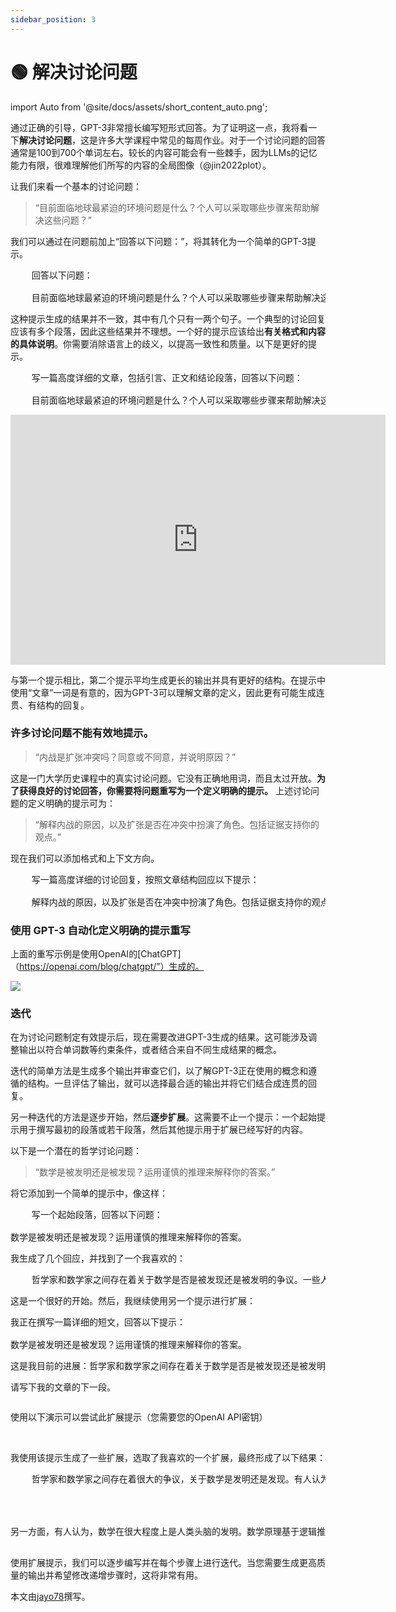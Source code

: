 ```yaml
---
sidebar_position: 3
---
```


# 🟢 解决讨论问题

import Auto from '@site/docs/assets/short_content_auto.png';

通过正确的引导，GPT-3非常擅长编写短形式回答。为了证明这一点，我将看一下**解决讨论问题**，这是许多大学课程中常见的每周作业。对于一个讨论问题的回答通常是100到700个单词左右。较长的内容可能会有一些棘手，因为LLMs的记忆能力有限，很难理解他们所写的内容的全局图像（@jin2022plot）。

让我们来看一个基本的讨论问题：

> “目前面临地球最紧迫的环境问题是什么？个人可以采取哪些步骤来帮助解决这些问题？”

我们可以通过在问题前加上<span className="yellow-highlight">“回答以下问题：”</span>，将其转化为一个简单的GPT-3提示。

<pre>
    <span className="yellow-highlight">回答以下问题：</span><br/>
    目前面临地球最紧迫的环境问题是什么？个人可以采取哪些步骤来帮助解决这些问题？
</pre>

这种提示生成的结果并不一致，其中有几个只有一两个句子。一个典型的讨论回复应该有多个段落，因此这些结果并不理想。一个好的提示应该给出**有关格式和内容的具体说明**。你需要消除语言上的歧义，以提高一致性和质量。以下是更好的提示。

<pre>
    <span className="yellow-highlight">写一篇高度详细的文章，包括引言、正文和结论段落，回答以下问题：</span><br/>
    目前面临地球最紧迫的环境问题是什么？个人可以采取哪些步骤来帮助解决这些问题？
</pre>

<iframe src="https://player.vimeo.com/video/778327269?h=77d739ae72&amp;badge=0&amp;autopause=0&amp;player_id=0&amp;app_id=58479" width="600" height="400" frameborder="0" allow="autoplay; fullscreen; picture-in-picture" allowfullscreen title="example"></iframe>

与第一个提示相比，第二个提示平均生成更长的输出并具有更好的结构。在提示中使用“文章”一词是有意的，因为GPT-3可以理解文章的定义，因此更有可能生成连贯、有结构的回复。

### 许多讨论问题不能有效地提示。

>“内战是扩张冲突吗？同意或不同意，并说明原因？”

这是一门大学历史课程中的真实讨论问题。它没有正确地用词，而且太过开放。**为了获得良好的讨论回答，你需要将问题重写为一个定义明确的提示。** 上述讨论问题的定义明确的提示可为：

>“解释内战的原因，以及扩张是否在冲突中扮演了角色。包括证据支持你的观点。”

现在我们可以添加格式和上下文方向。

<pre>
    <span className="yellow-highlight">写一篇高度详细的讨论回复，按照文章结构回应以下提示：</span><br/>
    解释内战的原因，以及扩张是否在冲突中扮演了角色。包括证据支持你的观点。
</pre>

### 使用 GPT-3 自动化定义明确的提示重写

上面的重写示例是使用OpenAI的[ChatGPT]（https://openai.com/blog/chatgpt/”）生成的。

<div style={{textAlign: 'left'}}>
  <img src={Auto} style={{width: "500px"}} />
</div>

### 迭代

在为讨论问题制定有效提示后，现在需要改进GPT-3生成的结果。这可能涉及调整输出以符合单词数等约束条件，或者结合来自不同生成结果的概念。 

迭代的简单方法是生成多个输出并审查它们，以了解GPT-3正在使用的概念和遵循的结构。一旦评估了输出，就可以选择最合适的输出并将它们结合成连贯的回复。

另一种迭代的方法是逐步开始，然后**逐步扩展**。这需要不止一个提示：一个起始提示用于撰写最初的段落或若干段落，然后其他提示用于扩展已经写好的内容。

以下是一个潜在的哲学讨论问题：

>“数学是被发明还是被发现？运用谨慎的推理来解释你的答案。”

将它添加到一个简单的提示中，像这样：

<pre>
    <span className="yellow-highlight">写一个起始段落，回答以下问题：</span>
    <br/>数学是被发明还是被发现？运用谨慎的推理来解释你的答案。
</pre>

我生成了几个回应，并找到了一个我喜欢的：

<pre>
    <span className="bluegreen-highlight">哲学家和数学家之间存在着关于数学是否是被发现还是被发明的争议。一些人认为，数学概念和原则独立于人类思维而存在，因此可以视为被发现而非被发明。例如，数字、比率和几何形状的概念在自然界中被观察到，并且可以被抽象化和系统化地研究。</span>
</pre>

这是一个很好的开始。然后，我继续使用另一个提示进行扩展：

<pre>
<span className="yellow-highlight">我正在撰写一篇详细的短文，回答以下提示：</span> 
<br/>数学是被发明还是被发现？运用谨慎的推理来解释你的答案。<span className="yellow-highlight"><p/>这是我目前的进展：</span>哲学家和数学家之间存在着关于数学是否是被发现还是被发明的争议。一些人认为，数学概念和原则独立于人类思维而存在，因此可以视为被发现而非被发明。例如，数字、比率和几何形状的概念在自然界中被观察到，并且可以被抽象化和系统化地研究。<p/><span className="yellow-highlight">请写下我的文章的下一段。</span>
</pre>

使用以下演示可以尝试此扩展提示（您需要您的OpenAI API密钥）

<div trydyno-embed="" openai-model="text-davinci-003" initial-prompt="我正在撰写一篇详细的短文，回答以下问题：数学是发明还是发现？使用谨慎的推理来解释你的答案。以下是我完成的部分内容：哲学家和数学家之间存在着很大的争议，关于数学是发明还是发现。有人认为，数学的概念和原则存在于人类思想之外，因此可以被认为是发现而不是发明。例如，数字、比例和几何形状的概念在自然界中可以被观察到，并可以以系统化的方式进行抽象和研究。
请写出我文章的下一段。" initial-response="另一方面，有人认为，数学在很大程度上是人类头脑的发明。数学原理基于逻辑推理，这是人类头脑的特征。例如，欧几里得几何学基于抽象公理和前提条件，这些被接受为真而无需证明。因此，可以认为几何学是人类头脑的发明，而不是发现。同样地，数学公式和方程式用于建模和预测物理现象，这也是人类推理的结果。" max-tokens="256" box-rows="11" model-temp="0.7" top-p="1"></div>
<br/>

我使用该提示生成了一些扩展，选取了我喜欢的一个扩展，最终形成了以下结果：

<pre>
    哲学家和数学家之间存在着很大的争议，关于数学是发明还是发现。有人认为，数学的概念和原则存在于人类思想之外，因此可以被认为是发现而不是发明。例如，数字、比例和几何形状的概念在自然界中可以被观察到，并可以以系统化的方式进行抽象和研究。
    <span className="bluegreen-highlight">
    <br/>
    <br/>另一方面，有人认为，数学在很大程度上是人类头脑的发明。数学原理基于逻辑推理，这是人类头脑的特征。例如，欧几里得几何学基于抽象公理和前提条件，这些被接受为真而无需证明。因此，可以认为几何学是人类头脑的发明，而不是发现。同样地，数学公式和方程式用于建模和预测物理现象，这也是人类推理的结果。
    </span>
</pre>

使用扩展提示，我们可以逐步编写并在每个步骤上进行迭代。当您需要生成更高质量的输出并希望修改递增步骤时，这将非常有用。

本文由[jayo78](https://twitter.com/jayo782)撰写。